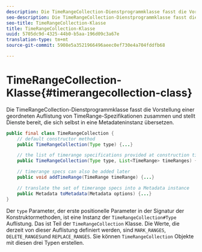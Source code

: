 ```yaml
---
description: Die TimeRangeCollection-Dienstprogrammklasse fasst die Vorstellung einer geordneten Auflistung von TimeRange-Spezifikationen zusammen und stellt Dienste bereit, die sich selbst in eine Metadateninstanz übersetzen.
seo-description: Die TimeRangeCollection-Dienstprogrammklasse fasst die Vorstellung einer geordneten Auflistung von TimeRange-Spezifikationen zusammen und stellt Dienste bereit, die sich selbst in eine Metadateninstanz übersetzen.
seo-title: TimeRangeCollection-Klasse
title: TimeRangeCollection-Klasse
uuid: 5705dc9d-4325-44b0-b5aa-196d09c3a67e
translation-type: tm+mt
source-git-commit: 5908e5a3521966496aeec0ef730e4a704fddfb68

---
```



# TimeRangeCollection-Klasse{#timerangecollection-class}

Die TimeRangeCollection-Dienstprogrammklasse fasst die Vorstellung einer geordneten Auflistung von TimeRange-Spezifikationen zusammen und stellt Dienste bereit, die sich selbst in eine Metadateninstanz übersetzen.

<!--<a id="section_D87AA7BC628D458DAB12D5247AD34B41"></a>-->

```java
public final class TimeRangeCollection {
    // default constructor method
    public TimeRangeCollection(Type type) {...}

    // the list of timerange specifications provided at construction time 
    public TimeRangeCollection(Type type, List<TimeRange> timeRanges) {...}

    // timerange specs can also be added later
    public void addTimeRange(TimeRange timeRange) {...}

    // translate the set of timerange specs into a Metadata instance 
    public Metadata toMetadata(Metadata options) {...}
}
```

Der `type` Parameter, der erste positionelle Parameter in der Signatur der Konstruktormethoden, ist eine Instanz der `TimeRangeCollection#Type` Auflistung. Das ist Teil der `TimeRangeCollection` Klasse. Die Werte, die derzeit von dieser Auflistung definiert werden, sind `MARK_RANGES`, `DELETE_RANGES`und `REPLACE_RANGES`. Sie können `TimeRangeCollection` Objekte mit diesen drei Typen erstellen.
